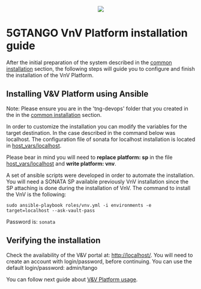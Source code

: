 <p align="center"><img src="https://github.com/sonata-nfv/tng-api-gtw/wiki/images/sonata-5gtango-logo-500px.png" /></p>

# 5GTANGO VnV Platform installation guide

After the initial preparation of the system described in the [common installation](/common-installation.md) section, the following steps will guide you to configure and finish the installation of the VnV Platform.

## Installing V&V Platform using Ansible

Note: Please ensure you are in the 'tng-devops' folder that you created in the in the [common installation](/common-installation.md) section.

In order to customize the installation you can modify the variables for the target destination. In the case described in the command below was localhost. The configuration file of sonata for localhost installation is located in [host_vars/localhost](https://github.com/sonata-nfv/tng-devops/blob/v5.0/host_vars/localhost).

Please bear in mind you will need to **replace platform: sp** in the file [host_vars/localhost](https://github.com/sonata-nfv/tng-devops/blob/master/host_vars/localhost) and **write platform: vnv**.

A set of ansible scripts were developed in order to automate the installation. You will need a SONATA SP available previously VnV installation since the SP attaching is done during the installation of VnV. The command to install the VnV is the following:

`sudo ansible-playbook roles/vnv.yml -i environments -e target=localhost --ask-vault-pass`

Password is: `sonata`


## Verifying the installation

Check the availability of the V&V portal at: [http://localhost/](https://localhost/). You will need to create an account with login/password, before continuing. You can use the default login/password: admin/tango

You can follow next guide about [V&V Platform usage](vnv.md).


